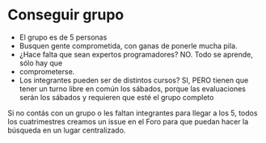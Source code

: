 # Conseguir grupo

- El grupo es de 5 personas
- Busquen gente comprometida, con ganas de ponerle mucha pila.
- ¿Hace falta que sean expertos programadores? NO. Todo se aprende, sólo hay que
- comprometerse.
- Los integrantes pueden ser de distintos cursos? SI, PERO tienen que tener un
turno libre en común los sábados, porque las evaluaciones serán los sábados y
requieren que esté el grupo completo

Si no contás con un grupo o les faltan integrantes para llegar a los 5, todos
los cuatrimestres creamos un issue en el Foro para que puedan hacer la búsqueda
en un lugar centralizado.
